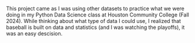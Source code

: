 This project came as I was using other datasets to practice what we were doing in my Python Data Science class at Houston Community College (Fall 2024). While thinking about what type of data I could use, I realized that baseball is built on data and statistics (and I was watching the playoffs), it was an easy descision.
